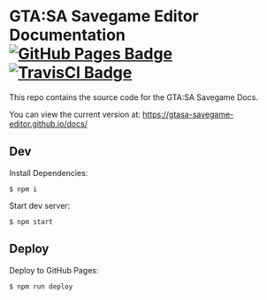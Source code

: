 # GTA:SA Savegame Editor Documentation [![GitHub Pages Badge](https://img.shields.io/badge/docs-gh--pages-lightgrey.svg)](https://gtasa-savegame-editor.github.io/docs/#/) [![TravisCI Badge](https://api.travis-ci.org/gtasa-savegame-editor/docs.svg?branch=master)](https://travis-ci.org/gtasa-savegame-editor/docs)

This repo contains the source code for the GTA:SA Savegame Docs.

You can view the current version at: https://gtasa-savegame-editor.github.io/docs/

## Dev

Install Dependencies:

    $ npm i

Start dev server:
         
    $ npm start

## Deploy

Deploy to GitHub Pages:

    $ npm run deploy

